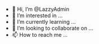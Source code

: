 - 👋 Hi, I’m @LazzyAdmin
- 👀 I’m interested in ...
- 🌱 I’m currently learning ...
- 💞️ I’m looking to collaborate on ...
- 📫 How to reach me ...

<!---
LazzyAdmin/LazyAdmin is a ✨ special ✨ repository because its `README.md` (this file) appears on your GitHub profile.
You can click the Preview link to take a look at your changes.
--->
